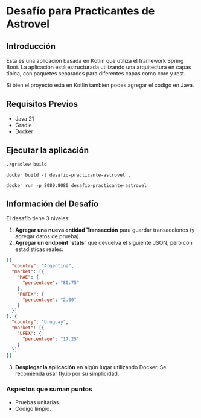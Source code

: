 
# Desafío para Practicantes de Astrovel

## Introducción

Esta es una aplicación basada en Kotlin que utiliza el framework Spring Boot. La aplicación está estructurada utilizando una arquitectura en capas típica, con paquetes separados para diferentes capas como core y rest.

Si bien el proyecto esta en Kotlin tambien podes agregar el codigo en Java.

## Requisitos Previos

- Java 21
- Gradle
- Docker

## Ejecutar la aplicación

```
./gradlew build
```

```
docker build -t desafio-practicante-astrovel .
```

```
docker run -p 8080:8080 desafio-practicante-astrovel
```

## Información del Desafío

El desafío tiene 3 niveles:

1. **Agregar una nueva entidad Transacción** para guardar transacciones (y agregar datos de prueba).
2. **Agregar un endpoint \`stats\`** que devuelva el siguiente JSON, pero con estadísticas reales:

```json
[{
  "country": "Argentina",
  "market": [{
    "MAE": {
      "percentage": "80.75"
    },
    "ROFEX": {
      "percentage": "2.00"
    }
  }]
}, {
  "country": "Uruguay",
  "market": [{
    "UFEX": {
      "percentage": "17.25"
    }
  }]
}]
```

3. **Desplegar la aplicación** en algún lugar utilizando Docker. Se recomienda usar fly.io por su simplicidad.

### Aspectos que suman puntos

- Pruebas unitarias.
- Código limpio.
